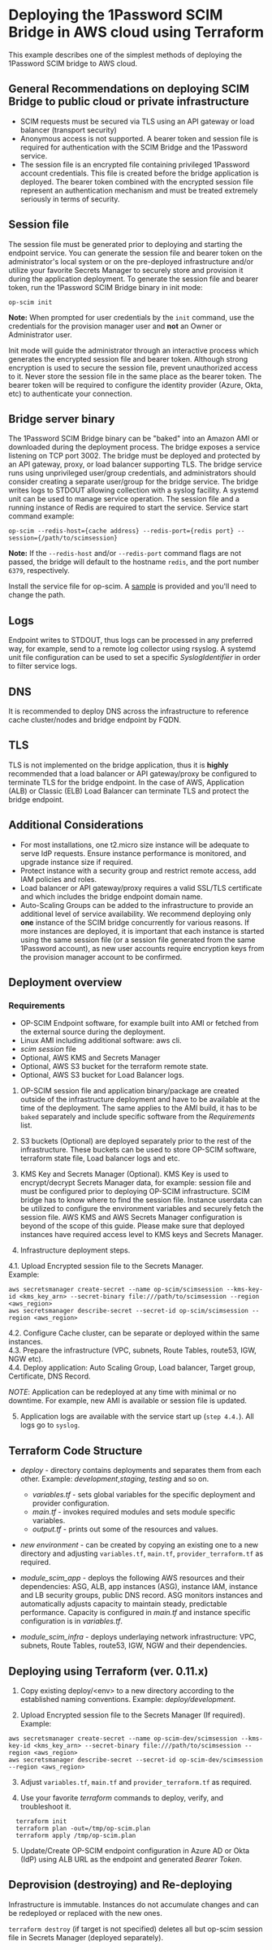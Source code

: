 # Deploying the 1Password SCIM Bridge in AWS cloud using Terraform

This example describes one of the simplest methods of deploying the 1Password SCIM bridge to AWS cloud.

## General Recommendations on deploying SCIM Bridge to public cloud or private infrastructure

* SCIM requests must be secured via TLS using an API gateway or load balancer (transport security)
* Anonymous access is not supported. A bearer token and session file is required for authentication with the SCIM Bridge and the 1Password service.
* The session file is an encrypted file containing privileged 1Password account credentials. This file is created before the bridge application is deployed. The bearer token combined with the encrypted session file represent an authentication mechanism and must be treated extremely seriously in terms of security.

## Session file

The session file must be generated prior to deploying and starting the endpoint service. You can generate the session file and bearer token on the administrator's local system or on the pre-deployed infrastructure and/or utilize your favorite Secrets Manager to securely store and provision it during the application deployment. To generate the session file and bearer token, run the 1Password SCIM Bridge binary in init mode:
```
op-scim init
```  
__Note:__ When prompted for user credentials by the `init` command, use the credentials for the provision manager user and __not__ an Owner or Administrator user.

Init mode will guide the administrator through an interactive process which generates the encrypted session file and bearer token. Although strong encryption is used to secure the session file, prevent unauthorized access to it. Never store the session file in the same place as the bearer token. The bearer token will be required to configure the identity provider (Azure, Okta, etc) to authenticate your connection.

## Bridge server binary 

The 1Password SCIM Bridge binary can be "baked" into an Amazon AMI or downloaded during the deployment process. The bridge exposes a service listening on TCP port 3002. The bridge must be deployed and protected by an API gateway, proxy, or load balancer supporting TLS. The bridge service runs using unprivileged user/group credentials, and administrators should consider creating a separate user/group for the bridge service. The bridge writes logs to STDOUT allowing collection with a syslog facility. A systemd unit can be used to manage service operation. The session file and a running instance of Redis are required to start the service. Service start command example:
```
op-scim --redis-host={cache address} --redis-port={redis port} --session={/path/to/scimsession}
```

__Note:__ If the `--redis-host` and/or `--redis-port` command flags are not passed, the bridge will default to the hostname `redis`, and the port number `6379`, respectively.

Install the service file for op-scim. A [sample](op-scim.service) is provided and you'll need to change the path.

## Logs 
Endpoint writes to STDOUT, thus logs can be processed in any preferred way, for example, send to a remote log collector using rsyslog. A systemd unit file configuration can be used to set a specific _SyslogIdentifier_ in order to filter service logs.

## DNS
It is recommended to deploy DNS across the infrastructure to reference cache cluster/nodes and bridge endpoint by FQDN.

## TLS
TLS is not implemented on the bridge application, thus it is __highly__ recommended that a load balancer or API gateway/proxy be configured to terminate TLS for the bridge endpoint. In the case of AWS, Application (ALB) or Classic (ELB) Load Balancer can terminate TLS and protect the bridge endpoint.

## Additional Considerations
- For most installations, one t2.micro size instance will be adequate to serve IdP requests. Ensure instance performance is monitored, and upgrade instance size if required.
- Protect instance with a security group and restrict remote access, add IAM policies and roles.
- Load balancer or API gateway/proxy requires a valid SSL/TLS certificate and which includes the bridge endpoint domain name.
- Auto-Scaling Groups can be added to the infrastructure to provide an additional level of service availability. We recommend deploying only __one__ instance of the SCIM bridge concurrently for various reasons. If more instances are deployed, it is important that each instance is started using the same session file (or a session file generated from the same 1Password account), as new user accounts require encryption keys from the provision manager account to be confirmed.

## Deployment overview

### Requirements 
- OP-SCIM Endpoint software, for example built into AMI or fetched from the external source during the deployment.
- Linux AMI including additional software: aws cli.
- _scim session_ file
- Optional, AWS KMS and Secrets Manager
- Optional, AWS S3 bucket for the terraform remote state.
- Optional, AWS S3 bucket for Load Balancer logs. 

1. OP-SCIM session file and application binary/package are created outside of the infrastructure deployment and have to be available at the time of the deployment. The same applies to the AMI build, it has to be `baked` separately and include specific software from the _Requirements_ list.  

2. S3 buckets (Optional) are deployed separately prior to the rest of the infrastructure. These buckets can be used to store OP-SCIM software, terraform state file, Load balancer logs and etc.  

3. KMS Key and Secrets Manager (Optional). KMS Key is used to encrypt/decrypt Secrets Manager data, for example: session file and must be configured prior to deploying OP-SCIM infrastructure. SCIM bridge has to know where to find the session file. Instance userdata can be utilized to configure the environment variables and securely fetch the session file. AWS KMS and AWS Secrets Manager configuration is beyond of the scope of this guide. Please make sure that deployed instances have required access level to KMS keys and Secrets Manager.

4. Infrastructure deployment steps.  

  4.1. Upload Encrypted session file to the Secrets Manager.  
Example:
```
aws secretsmanager create-secret --name op-scim/scimsession --kms-key-id <kms_key_arn> --secret-binary file:///path/to/scimsession --region <aws_region>
aws secretsmanager describe-secret --secret-id op-scim/scimsession --region <aws_region>
```  

  4.2. Configure Cache cluster, can be separate or deployed within the same instances.  
  4.3. Prepare the infrastructure (VPC, subnets, Route Tables, route53, IGW, NGW etc).  
  4.4. Deploy application: Auto Scaling Group, Load balancer, Target group, Certificate, DNS Record.  

_NOTE_: Application can be redeployed at any time with minimal or no downtime. For example, new AMI is available or session file is updated.  

5. Application logs are available with the service start up (`step 4.4.`). All logs go to `syslog`.  


 ## Terraform Code Structure
  - _deploy_ - directory contains deployments and separates them from each other. Example: _development_,_staging_, _testing_ and so on.  
    - _variables.tf_ - sets global variables for the specific deployment and provider configuration.
    - _main.tf_ - invokes required modules and sets module specific variables.
    - _output.tf_ - prints out some of the resources and values.  
    
  - _new environment_ - can be created by copying an existing one to a new directory and adjusting `variables.tf`, `main.tf`, `provider_terraform.tf` as required.
  - _module\_scim\_app_ - deploys the following AWS resources and their dependencies: ASG, ALB, app instances (ASG), instance IAM, instance and LB security groups, public DNS record. ASG monitors instances and automatically adjusts capacity to maintain steady, predictable performance. Capacity is configured in _main.tf_ and instance specific configuration is in _variables.tf_.
  - _module\_scim\_infra_ - deploys underlaying network infrastructure: VPC, subnets, Route Tables, route53, IGW, NGW and their dependencies.

## Deploying using Terraform (ver. 0.11.x)

1. Copy existing deploy/\<env\> to a new directory according to the established naming conventions. Example: _deploy/development_.

2. Upload Encrypted session file to the Secrets Manager (If required).  
Example:
```
aws secretsmanager create-secret --name op-scim-dev/scimsession --kms-key-id <kms_key_arn> --secret-binary file:///path/to/scimsession --region <aws_region>
aws secretsmanager describe-secret --secret-id op-scim-dev/scimsession --region <aws_region>
```  

3. Adjust `variables.tf`, `main.tf` and `provider_terraform.tf` as required.   

4. Use your favorite _terraform_ commands to deploy, verify, and troubleshoot it.
```
  terraform init
  terraform plan -out=/tmp/op-scim.plan
  terraform apply /tmp/op-scim.plan
```

5. Update/Create OP-SCIM endpoint configuration in Azure AD or Okta (IdP) using ALB URL as the endpoint and generated _Bearer Token_.


## Deprovision (destroying) and Re-deploying

Infrastructure is immutable. Instances do not accumulate changes and can be redeployed or replaced with the new ones.

`terraform destroy` (if target is not specified) deletes all but op-scim session file in Secrets Manager (deployed separately).

